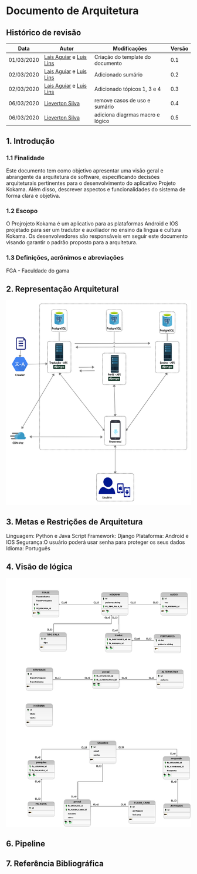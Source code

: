 # Documento de Arquitetura

## Histórico de revisão

| Data       | Autor                                        | Modificações                      | Versão |
| ---------- | -------------------------------------------- | --------------------------------- | ------ |
| 01/03/2020 | [Lais Aguiar](https://github.com/laispa) e [Luis Lins](https://github.com/luisgaboardi) | Criação do template do documento | 0.1    |
| 02/03/2020 | [Lais Aguiar](https://github.com/laispa) e [Luis Lins](https://github.com/luisgaboardi) | Adicionado sumário | 0.2    |
| 02/03/2020 | [Lais Aguiar](https://github.com/laispa) e [Luis Lins](https://github.com/luisgaboardi) | Adicionado tópicos 1, 3 e 4| 0.3    |
| 06/03/2020 | [Lieverton Silva](https://github.com/lievertom) | remove casos de uso e sumário | 0.4    |
| 06/03/2020 | [Lieverton Silva](https://github.com/lievertom) | adiciona diagrmas macro e lógico | 0.5    |

## 1. Introdução

### 1.1 Finalidade

Este documento tem como objetivo apresentar uma visão geral e abrangente da arquitetura de software, especificando decisões arquiteturais pertinentes para o desenvolvimento do aplicativo Projeto Kokama. Além disso, descrever aspectos e funcionalidades do sistema de forma clara e objetiva.

### 1.2 Escopo

O Projrojeto Kokama é um aplicativo para as plataformas Android e IOS projetado para ser um tradutor e auxiliador no ensino da língua e cultura Kokama. Os desenvolvedores são responsáveis em seguir este documento visando garantir o padrão proposto para a arquitetura.

### 1.3 Definições, acrônimos e abreviações
<!-- Explicitar as siglas utilizadas no texto do doc -->

FGA - Faculdade do gama

<!-- adicionar novas siglas no futuro -->

## 2. Representação Arquitetural

![Diagrama Macro de Arquitetura](../assets/img/architecture/architecture_diagram.png)

## 3. Metas e Restrições de Arquitetura

Linguagem: Python e Java Script
Framework: Django
Plataforma: Android e IOS
Segurança:O usuário poderá usar senha para proteger os seus dados
Idioma: Português

## 4. Visão de lógica

![Diagrama Lógico](../assets/img/architecture/logic_diagram.png)

## 6. Pipeline

## 7. Referência Bibliográfica
